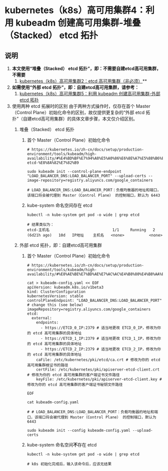 # kubernetes（k8s）高可用集群4：利用 kubeadm 创建高可用集群-堆叠（Stacked） etcd 拓扑

## 说明

1. **本文使用“堆叠（Stacked） etcd 拓扑”，即：不需要自建etcd高可用集群，不需要**
    1. [kubernetes（k8s）高可用集群2：etcd 高可用集群（非必须）](/k8s/availability/etcd-install.md)**
2. **如需使用“外部 etcd 拓扑”，即：自建etcd高可用集群，请参考：**
    1. [kubernetes（k8s）高可用集群5：利用 kubeadm 创建高可用集群-外部 etcd 拓扑](/k8s/availability/stacked-etcd.md)
3. 使用两种 etcd 拓展时的区别
   由于两种方式操作时，仅存在首个 Master（Control Plane）初始化命令的区别，故仅提供更复杂的“外部 etcd
   拓扑”（自建etcd高可用集群）的具体文章步骤，本文仅介绍区别。
    1. 堆叠（Stacked） etcd 拓扑
        1. 首个 Master（Control Plane）初始化命令

            ```shell
            # https://kubernetes.io/zh-cn/docs/setup/production-environment/tools/kubeadm/high-availability/#%E4%BD%BF%E7%94%A8%E5%A0%86%E6%8E%A7%E5%88%B6%E5%B9%B3%E9%9D%A2%E5%92%8C-etcd-%E8%8A%82%E7%82%B9
            
            sudo kubeadm init --control-plane-endpoint "LOAD_BALANCER_DNS:LOAD_BALANCER_PORT" --upload-certs --image-repository=registry.aliyuncs.com/google_containers 
            
            # LOAD_BALANCER_DNS:LOAD_BALANCER_PORT：负载均衡器的地址和端口，该端口将会被代理到 Master（Control Plane） 的控制端口，默认为 6443
            ```

        2. kube-system 命名空间存在 etcd

           ```shell
           kubectl -n kube-system get pod -o wide | grep etcd
           ```

           ```shell
           # 结果类似为：
           etcd-主机名                            1/1     Running   2 (6d21h ago)   10d   IP地址    主机名   <none>           <none>
           ```

    2. 外部 etcd 拓扑，即：自建etcd高可用集群
        1. 首个 Master（Control Plane）初始化命令

             ```shell
             # https://kubernetes.io/zh-cn/docs/setup/production-environment/tools/kubeadm/high-availability/#%E8%AE%BE%E7%BD%AE%E7%AC%AC%E4%B8%80%E4%B8%AA%E6%8E%A7%E5%88%B6%E5%B9%B3%E9%9D%A2%E8%8A%82%E7%82%B9
             
             cat > kubeadm-config.yaml << EOF
             apiVersion: kubeadm.k8s.io/v1beta3
             kind: ClusterConfiguration
             kubernetesVersion: stable
             controlPlaneEndpoint: "LOAD_BALANCER_DNS:LOAD_BALANCER_PORT" # change this (see below)
             imageRepository=registry.aliyuncs.com/google_containers 
             etcd:
               external:
                 endpoints:
                   - https://ETCD_0_IP:2379 # 适当地更改 ETCD_0_IP，修改为你的 etcd 高可用集群的具体地址
                   - https://ETCD_1_IP:2379 # 适当地更改 ETCD_1_IP，修改为你的 etcd 高可用集群的具体地址
                   - https://ETCD_2_IP:2379 # 适当地更改 ETCD_2_IP，修改为你的 etcd 高可用集群的具体地址
                 caFile: /etc/kubernetes/pki/etcd/ca.crt # 修改为你的 etcd 高可用集群根证书的路径
                 certFile: /etc/kubernetes/pki/apiserver-etcd-client.crt # 修改为你的 etcd 高可用集群的客户端证书文件路径
                 keyFile: /etc/kubernetes/pki/apiserver-etcd-client.key # 修改为你的 etcd 高可用集群的客户端证书秘钥文件路径
             
             EOF
             
             cat kubeadm-config.yaml
             
             # # LOAD_BALANCER_DNS:LOAD_BALANCER_PORT：负载均衡器的地址和端口，该端口将会被代理到 Master（Control Plane） 的控制端口，默认为 6443
             
             sudo kubeadm init --config kubeadm-config.yaml --upload-certs
             ```

        2. kube-system 命名空间**不**存在 etcd

            ```shell
            kubectl -n kube-system get pod -o wide | grep etcd
            
            # k8s 初始化完成后，输入该命令后，应该无结果
            ```
